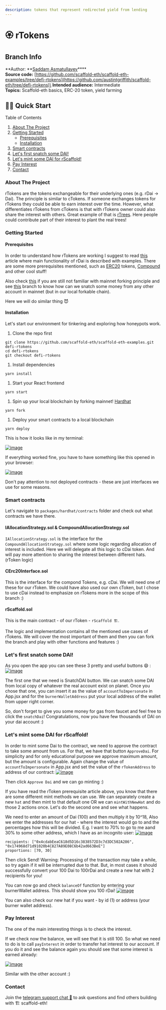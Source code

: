 ```yaml
---
description: tokens that represent redirected yield from lending
---
```


# 🏵 rTokens

## Branch Info

**Author: **[Saddam Asmatullayev](https://github.com/sadda11asm)****\
**Source code:** [https://github.com/scaffold-eth/scaffold-eth-examples/tree/defi-rtokens](https://github.com/austintgriffith/scaffold-eth/tree/defi-rtokens)\
**Intended audience:** Intermediate\
**Topics:** Scaffold-eth basics, ERC-20 token, yield farming

## 🏃‍♀️ Quick Start

Table of Contents

1. [About The Project](https://github.com/austintgriffith/scaffold-eth/tree/defi-rtokens#about-the-project)
2. [Getting Started](https://github.com/austintgriffith/scaffold-eth/tree/defi-rtokens#getting-started)
   * [Prerequisites](https://github.com/austintgriffith/scaffold-eth/tree/defi-rtokens#prerequisites)
   * [Installation](https://github.com/austintgriffith/scaffold-eth/tree/defi-rtokens#installation)
3. [Smart contracts](https://github.com/austintgriffith/scaffold-eth/tree/defi-rtokens#usage)
4. [Let's first snatch some DAI!](https://github.com/austintgriffith/scaffold-eth/tree/defi-rtokens#usage)
5. [Let's mint some DAI for rScaffold!](https://github.com/austintgriffith/scaffold-eth/tree/defi-rtokens#usage)
6. [Pay Interest](https://github.com/austintgriffith/scaffold-eth/tree/defi-rtokens#contributing)
7. [Contact](https://github.com/austintgriffith/scaffold-eth/tree/defi-rtokens#contact)

### About The Project

rTokens are the tokens exchangeable for their underlying ones (e.g. rDai -> Dai). The principle is similar to cTokens. If someone exchanges tokens for rTokens they could be able to earn interest over the time. However, what differentiates rTokens from cTokens is that with rTokens owner could also share the interest with others. Great example of that is [rTrees](https://rtrees.dappy.dev). Here people could contribute part of their interest to plant the real trees!

### Getting Started

#### Prerequisites

In order to understand how rTokens are working I suggest to read [this](https://medium.com/@victorrortvedt/rdai-basics-a-tutorial-on-programming-interest-with-defi-458baab9477a) article where main functionality of rDai is described with examples. There are some more prerequisites mentioned, such as [ERC20](https://www.investopedia.com/news/what-erc20-and-what-does-it-mean-ethereum/) tokens, [Compound](https://www.gemini.com/cryptopedia/what-is-compound-and-how-does-it-work) and other cool stuff!

Also check [this](https://youtu.be/xcBT4Jmi5TM) if you are still not familiar with mainnet forking principle and see [this](https://github.com/austintgriffith/scaffold-eth/tree/uniswapper) branch to know how can we snatch some money from any other account in mainnet (but in our local forkable chain).

Here we will do similar thing 😈

#### Installation

Let's start our environment for tinkering and exploring how honeypots work.

1. Clone the repo first

```
git clone https://github.com/scaffold-eth/scaffold-eth-examples.git defi-rtokens
cd defi-rtokens
git checkout defi-rtokens
```

1. Install dependencies

```
yarn install
```

1. Start your React frontend

```
yarn start
```

1. Spin up your local blockchain by forking mainnet! [Hardhat](https://hardhat.org)

```
yarn fork
```

1. Deploy your smart contracts to a local blockchain

```
yarn deploy
```

This is how it looks like in my terminal:

[![image](https://user-images.githubusercontent.com/28860442/107371660-ba0c1400-6b0e-11eb-8e9c-5a4f56068298.png)](https://user-images.githubusercontent.com/28860442/107371660-ba0c1400-6b0e-11eb-8e9c-5a4f56068298.png)

If everything worked fine, you have to have something like this opened in your browser:

[![image](https://user-images.githubusercontent.com/28860442/107372681-deb4bb80-6b0f-11eb-9604-7e676a4e86c7.png)](https://user-images.githubusercontent.com/28860442/107372681-deb4bb80-6b0f-11eb-9604-7e676a4e86c7.png)

Don't pay attention to not deployed contracts - these are just interfaces we use for some reasons.

### Smart contracts

Let's navigate to `packages/hardhat/contracts` folder and check out what contracts we have there.

#### IAllocationStrategy.sol & CompoundAllocationStrategy.sol

`IAllocationStrategy.sol` is the interface for the `CompoundAllocationStrategy.sol` where some logic regarding allocation of interest is included. Here we will delegate all this logic to cDai token. And will pay more attention to sharing the interest between different hats. (rToken logic)

#### CErc20Interface.sol

This is the interface for the compond Tokens, e.g. cDai. We will need one of these for our rToken. We could have also used our own cToken, but I chose to use cDai instead to emphasize on rTokens more in the scope of this branch :)

#### rScaffold.sol

This is the main contract - of our rToken - `rScaffold 🏗`.

The logic and implementation contains all the mentioned use cases of rTokens. We will cover the most important of them and then you can fork the branch and play with other functions and features :)

### Let's first snatch some DAI!

As you open the app you can see these 3 pretty and useful buttons 😄 : [![image](https://user-images.githubusercontent.com/28860442/107376418-132a7680-6b14-11eb-9db9-d3d33a2e6126.png)](https://user-images.githubusercontent.com/28860442/107376418-132a7680-6b14-11eb-9db9-d3d33a2e6126.png)

The first one that we need is SnatchDAI button. We can snatch some DAI from local copy of whatever the real account exist on planet. Once you chose that one, you can insert it as the value of `accountToImpersonate` in App.jsx and for the `burnerWalletAddress` put your local address of the wallet from upper right corner.

So, don't forget to give you some money for gas from faucet and feel free to click the `snatchDai`! Congratulations, now you have few thousands of DAI on your dai account :)

### Let's mint some DAI for rScaffold!

In order to mint some Dai to the contract, we need to approve the contract to take some amount from us. For that, we have that button `ApproveDai`. For simplicity and for only educational purpose we approve maximum amount, but the amount is configurable. Again change the value of `accountToImpersonate` in App.jsx and set the value of the `rTokenAddress` to address of our contract: [![image](https://user-images.githubusercontent.com/28860442/107378762-7b7a5780-6b16-11eb-8f09-19daa7fed903.png)](https://user-images.githubusercontent.com/28860442/107378762-7b7a5780-6b16-11eb-8f09-19daa7fed903.png)

Then click `Approve Dai` and we can go minting :)

If you have read the rToken prerequisite article above, you know that there are some different mint methods we can use. We can separately create a new `hat` and then mint to that default one OR we can `mintWithNewHat` and do those 2 actions once. Let's do the second one and see what happens.

We need to enter an amount of Dai (100) and then multiply it by 10^18, Also we enter the addresses for our hat - where the interest would go to and the percentages how this will be divided. E.g. I want to 70% to go to me aand 30% to some other address, which I have as an incognito user: [![image](https://user-images.githubusercontent.com/28860442/107380246-e8422180-6b17-11eb-8020-509efefeeb6d.png)](https://user-images.githubusercontent.com/28860442/107380246-e8422180-6b17-11eb-8020-509efefeeb6d.png)

```
recipients: ["0x4cdabEeaC618d5D16c3838572D3c7d3DC502A286", "0x174968d71d91020b4C827A89E08C6b42ad663BeE"]
proportions: [70, 30]
```

Then click Send! Warning: Processing of the transaction may take a while, so try again if it will be interrupted due to that. But, in most cases it should successfully convert your 100 Dai to 100rDai and create a new hat with 2 recipients for you!

You can now go and check `balanceOf` function by entering your burnerWallet address. This should show you 100 rDai! [![image](https://user-images.githubusercontent.com/28860442/107381272-e167de80-6b18-11eb-8767-9e4c6b8f38cf.png)](https://user-images.githubusercontent.com/28860442/107381272-e167de80-6b18-11eb-8767-9e4c6b8f38cf.png)

You can also check our new hat if you want - by id (1) or address (your burner wallet address).

### Pay Interest

The one of the main interesting things is to check the interest.

If we check now the balance, we will see that it is still 100. So what we need to do is to call `payInterest` in order to transfer hat interest to our account. If you do it and see the balance again you should see that some interest is earned already:

[![image](https://user-images.githubusercontent.com/28860442/107382497-22acbe00-6b1a-11eb-84c1-85e70a3f1b72.png)](https://user-images.githubusercontent.com/28860442/107382497-22acbe00-6b1a-11eb-84c1-85e70a3f1b72.png)

Similar with the other account :)

### Contact

Join the [telegram support chat 💬](https://t.me/joinchat/KByvmRe5wkR-8F\_zz6AjpA) to ask questions and find others building with 🏗 scaffold-eth!
